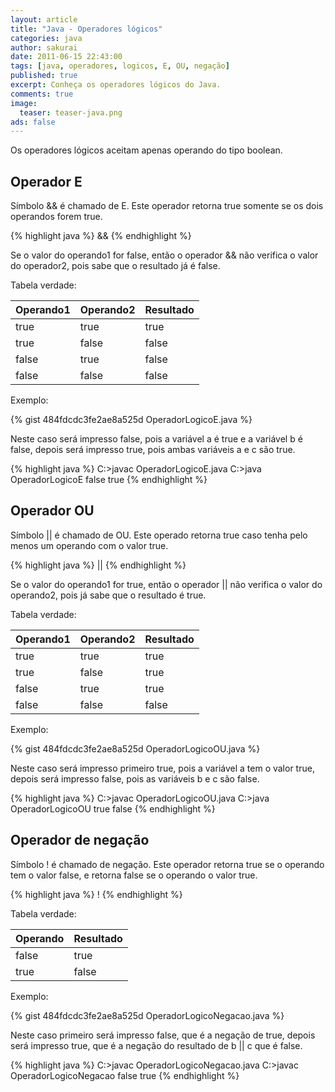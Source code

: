 ```yaml
---
layout: article
title: "Java - Operadores lógicos"
categories: java
author: sakurai
date: 2011-06-15 22:43:00
tags: [java, operadores, logicos, E, OU, negação]
published: true
excerpt: Conheça os operadores lógicos do Java.
comments: true
image:
  teaser: teaser-java.png
ads: false
---
```


Os operadores lógicos aceitam apenas operando do tipo boolean.

## Operador E

Símbolo && é chamado de E. Este operador retorna true somente se os dois operandos forem true.

{% highlight java %}
<operando1> && <operando2>
{% endhighlight %}

Se o valor do operando1 for false, então o operador && não verifica o valor do operador2, pois sabe que o resultado já é false.

Tabela verdade:

Operando1 | Operando2 | Resultado
--------- | --------- | ---------
true | true | true
true | false | false
false | true | false
false | false | false

Exemplo:

{% gist 484fdcdc3fe2ae8a525d OperadorLogicoE.java %}

Neste caso será impresso false, pois a variável a é true e a variável b é false, depois será impresso true, pois ambas variáveis a e c são true.

{% highlight java %}
C:\>javac OperadorLogicoE.java
C:\>java OperadorLogicoE
false
true
{% endhighlight %}

## Operador OU

Símbolo \|\| é chamado de OU. Este operado retorna true caso tenha pelo menos um operando com o valor true.

{% highlight java %}
<operando1> || <operando2>
{% endhighlight %}

Se o valor do operando1 for true, então o operador \|\| não verifica o valor do operando2, pois já sabe que o resultado é true.

Tabela verdade:

Operando1 | Operando2 | Resultado
--------- | --------- | ---------
true | true | true
true | false | true
false | true | true
false | false | false

Exemplo:

{% gist 484fdcdc3fe2ae8a525d OperadorLogicoOU.java %}

Neste caso será impresso primeiro true, pois a variável a tem o valor true, depois será impresso false, pois as variáveis b e c são false.

{% highlight java %}
C:\>javac OperadorLogicoOU.java
C:\>java OperadorLogicoOU
true
false
{% endhighlight %}

## Operador de negação

Símbolo ! é chamado de negação. Este operador retorna true se o operando tem o valor false, e retorna false se o operando o valor true.

{% highlight java %}
! <operando>
{% endhighlight %}

Tabela verdade:

Operando | Resultado
-------- | ---------
false | true
true | false

Exemplo:

{% gist 484fdcdc3fe2ae8a525d OperadorLogicoNegacao.java %}

Neste caso primeiro será impresso false, que é a negação de true, depois será impresso true, que é a negação do resultado de b \|\| c que é false.

{% highlight java %}
C:\>javac OperadorLogicoNegacao.java
C:\>javac OperadorLogicoNegacao
false
true
{% endhighlight %}
